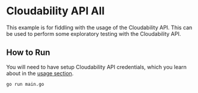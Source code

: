 # Cloudability API All

This example is for fiddling with the usage of the Cloudability API. This can be used to perform some exploratory testing with the Cloudability API.

## How to Run

You will need to have setup Cloudability API credentials, which you learn about in the [usage section](../../README.md).

```bash
go run main.go
````